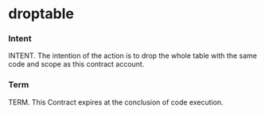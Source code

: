 <h1 class="contract">droptable</h1>

### Intent
INTENT. The intention of the action is to drop the whole table with the same code and scope as this contract account.

### Term
TERM. This Contract expires at the conclusion of code execution.